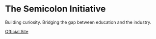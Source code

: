 # The Semicolon Initiative

Building curiosity.
Bridging the gap between education and the industry.

[Official Site](thesemicolon.co)
